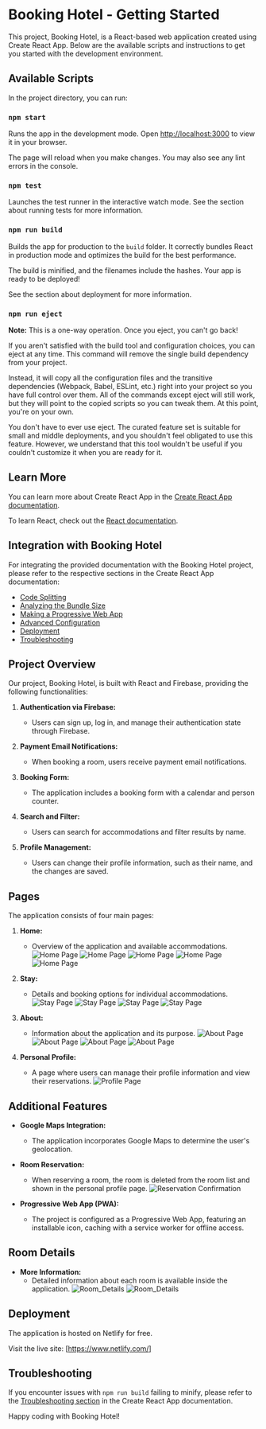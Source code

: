 # Booking Hotel - Getting Started

This project, Booking Hotel, is a React-based web application created using Create React App. Below are the available scripts and instructions to get you started with the development environment.

## Available Scripts

In the project directory, you can run:

### `npm start`

Runs the app in the development mode.
Open [http://localhost:3000](http://localhost:3000) to view it in your browser.

The page will reload when you make changes.
You may also see any lint errors in the console.

### `npm test`

Launches the test runner in the interactive watch mode.
See the section about running tests for more information.

### `npm run build`

Builds the app for production to the `build` folder.
It correctly bundles React in production mode and optimizes the build for the best performance.

The build is minified, and the filenames include the hashes.
Your app is ready to be deployed!

See the section about deployment for more information.

### `npm run eject`

**Note:** This is a one-way operation. Once you eject, you can't go back!

If you aren't satisfied with the build tool and configuration choices, you can eject at any time. This command will remove the single build dependency from your project.

Instead, it will copy all the configuration files and the transitive dependencies (Webpack, Babel, ESLint, etc.) right into your project so you have full control over them. All of the commands except eject will still work, but they will point to the copied scripts so you can tweak them. At this point, you're on your own.

You don't have to ever use eject. The curated feature set is suitable for small and middle deployments, and you shouldn't feel obligated to use this feature. However, we understand that this tool wouldn't be useful if you couldn't customize it when you are ready for it.

## Learn More

You can learn more about Create React App in the [Create React App documentation](https://create-react-app.dev/).

To learn React, check out the [React documentation](https://reactjs.org/).

## Integration with Booking Hotel

For integrating the provided documentation with the Booking Hotel project, please refer to the respective sections in the Create React App documentation:

- [Code Splitting](https://create-react-app.dev/docs/code-splitting)
- [Analyzing the Bundle Size](https://create-react-app.dev/docs/analyzing-the-bundle-size)
- [Making a Progressive Web App](https://create-react-app.dev/docs/making-a-progressive-web-app)
- [Advanced Configuration](https://create-react-app.dev/docs/advanced-configuration)
- [Deployment](https://create-react-app.dev/docs/deployment)
- [Troubleshooting](https://create-react-app.dev/docs/troubleshooting#npm-run-build-fails-to-minify)

## Project Overview

Our project, Booking Hotel, is built with React and Firebase, providing the following functionalities:

1. **Authentication via Firebase:**
    - Users can sign up, log in, and manage their authentication state through Firebase.

2. **Payment Email Notifications:**
    - When booking a room, users receive payment email notifications.

3. **Booking Form:**
    - The application includes a booking form with a calendar and person counter.

4. **Search and Filter:**
    - Users can search for accommodations and filter results by name.

5. **Profile Management:**
    - Users can change their profile information, such as their name, and the changes are saved.

## Pages

The application consists of four main pages:

1. **Home:**
    - Overview of the application and available accommodations.
       ![Home Page](images/home1.jpg)
       ![Home Page](images/home2.jpg)
       ![Home Page](images/home3.jpg)
       ![Home Page](images/home5.jpg)
       ![Home Page](images/home6.jpg)

2. **Stay:**
    - Details and booking options for individual accommodations.
       ![Stay Page](images/stay1.jpg)
       ![Stay Page](images/stay2.jpg)
       ![Stay Page](images/stay3.jpg)
       ![Stay Page](images/stay4.jpg)

3. **About:**
    - Information about the application and its purpose.
       ![About Page](images/about1.jpg)
       ![About Page](images/about2.jpg)
       ![About Page](images/about3.jpg)
       ![About Page](images/about4.jpg)

4. **Personal Profile:**
    - A page where users can manage their profile information and view their reservations.
      ![Profile Page](images/profile2.jpg)
      

## Additional Features

- **Google Maps Integration:**
    - The application incorporates Google Maps to determine the user's geolocation.

- **Room Reservation:**
    - When reserving a room, the room is deleted from the room list and shown in the personal profile page.
      ![Reservation Confirmation](images/profile1.jpg)

- **Progressive Web App (PWA):**
    - The project is configured as a Progressive Web App, featuring an installable icon, caching with a service worker for offline access.

## Room Details

- **More Information:**
    - Detailed information about each room is available inside the application.
      ![Room_Details](images/room-info1.jpg)
      ![Room_Details](images/room-info2.jpg)

## Deployment

The application is hosted on Netlify for free.

Visit the live site: [https://www.netlify.com/]

## Troubleshooting

If you encounter issues with `npm run build` failing to minify, please refer to the [Troubleshooting section](https://create-react-app.dev/docs/troubleshooting#npm-run-build-fails-to-minify) in the Create React App documentation.

Happy coding with Booking Hotel!
